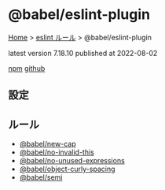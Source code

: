 # @babel/eslint-plugin

[Home](../../index.md) >
[eslint ルール](../index.md) >
@babel/eslint-plugin

latest version 7.18.10 published at 2022-08-02

[npm](https://www.npmjs.com/package/@babel/eslint-plugin)
[github](https://github.com/babel/babel/tree/main/eslint/babel-eslint-plugin)

## 設定

## ルール

- [@babel/new-cap](./@babel/new-cap.md)
- [@babel/no-invalid-this](./@babel/no-invalid-this.md)
- [@babel/no-unused-expressions](./@babel/no-unused-expressions.md)
- [@babel/object-curly-spacing](./@babel/object-curly-spacing.md)
- [@babel/semi](./@babel/semi.md)

